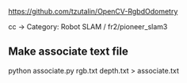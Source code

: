 https://github.com/tzutalin/OpenCV-RgbdOdometry

cc
-> Category: Robot SLAM / fr2/pioneer_slam3

## Make associate text file
python associate.py rgb.txt depth.txt > associate.txt 